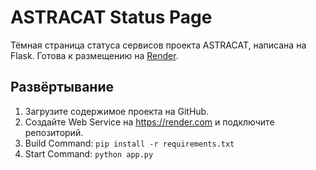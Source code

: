 # ASTRACAT Status Page

Тёмная страница статуса сервисов проекта ASTRACAT, написана на Flask. Готова к размещению на [Render](https://render.com).

## Развёртывание

1. Загрузите содержимое проекта на GitHub.
2. Создайте Web Service на https://render.com и подключите репозиторий.
3. Build Command: `pip install -r requirements.txt`
4. Start Command: `python app.py`
